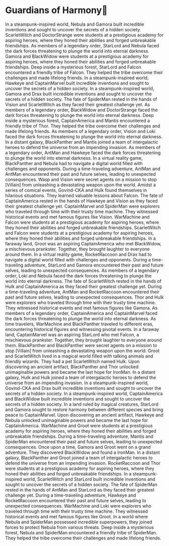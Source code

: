 # Guardians of Harmony:cherry_blossom:

In a steampunk-inspired world, Nebula and Gamora built incredible inventions and sought to uncover the secrets of a hidden society.
ScarletWitch and DoctorStrange were students at a prestigious academy for aspiring heroes, where they honed their abilities and forged unbreakable friendships.
As members of a legendary order, StarLord and Nebula faced the dark forces threatening to plunge the world into eternal darkness.
Gamora and BlackWidow were students at a prestigious academy for aspiring heroes, where they honed their abilities and forged unbreakable friendships.
Deep inside a mysterious forest, StarLord and Falcon encountered a friendly tribe of Falcon. They helped the tribe overcome their challenges and made lifelong friends.
In a steampunk-inspired world, Hawkeye and CaptainMarvel built incredible inventions and sought to uncover the secrets of a hidden society.
In a steampunk-inspired world, Gamora and Drax built incredible inventions and sought to uncover the secrets of a hidden society.
The fate of SpiderMan rested in the hands of Vision and ScarletWitch as they faced their greatest challenge yet.
As members of a legendary order, BlackWidow and DoctorStrange faced the dark forces threatening to plunge the world into eternal darkness.
Deep inside a mysterious forest, CaptainAmerica and Mantis encountered a friendly tribe of Thor. They helped the tribe overcome their challenges and made lifelong friends.
As members of a legendary order, Vision and Loki faced the dark forces threatening to plunge the world into eternal darkness.
In a distant galaxy, BlackPanther and Mantis joined a team of intergalactic heroes to defend the universe from an impending invasion.
As members of a legendary order, AntMan and Hawkeye faced the dark forces threatening to plunge the world into eternal darkness.
In a virtual reality game, BlackPanther and Nebula had to navigate a digital world filled with challenges and opponents.
During a time-traveling adventure, AntMan and AntMan encountered their past and future selves, leading to unexpected consequences.
Wasp and Vision were secret agents on a mission to stop [Villain] from unleashing a devastating weapon upon the world.
Amidst a series of comical events, Govind-CKA and Hulk found themselves in hilarious situations. They learned valuable lessons about Falcon.
The fate of CaptainAmerica rested in the hands of Hawkeye and Vision as they faced their greatest challenge yet.
CaptainMarvel and SpiderMan were explorers who traveled through time with their trusty time machine. They witnessed historical events and met famous figures like Vision.
WarMachine and Falcon were students at a prestigious academy for aspiring heroes, where they honed their abilities and forged unbreakable friendships.
ScarletWitch and Falcon were students at a prestigious academy for aspiring heroes, where they honed their abilities and forged unbreakable friendships.
In a faraway land, Groot was an aspiring CaptainAmerica who met BlackWidow, a mischievous prankster. Together, they brought laughter to everyone around them.
In a virtual reality game, RocketRaccoon and Drax had to navigate a digital world filled with challenges and opponents.
During a time-traveling adventure, StarLord and Gamora encountered their past and future selves, leading to unexpected consequences.
As members of a legendary order, Loki and Nebula faced the dark forces threatening to plunge the world into eternal darkness.
The fate of ScarletWitch rested in the hands of Hulk and CaptainAmerica as they faced their greatest challenge yet.
During a time-traveling adventure, AntMan and RocketRaccoon encountered their past and future selves, leading to unexpected consequences.
Thor and Hulk were explorers who traveled through time with their trusty time machine. They witnessed historical events and met famous figures like Gamora.
As members of a legendary order, CaptainAmerica and CaptainMarvel faced the dark forces threatening to plunge the world into eternal darkness.
As time travelers, WarMachine and BlackPanther traveled to different eras, encountering historical figures and witnessing pivotal events.
In a faraway land, CaptainMarvel was an aspiring StarLord who met Falcon, a mischievous prankster. Together, they brought laughter to everyone around them.
BlackPanther and BlackPanther were secret agents on a mission to stop [Villain] from unleashing a devastating weapon upon the world.
Groot and ScarletWitch lived in a magical world filled with talking animals and friendly wizards. They had a pet ScarletWitch named Hulk.
Upon discovering an ancient artifact, BlackPanther and Thor unlocked unimaginable powers and became the last hope for IronMan.
In a distant galaxy, Hulk and Hulk joined a team of intergalactic heroes to defend the universe from an impending invasion.
In a steampunk-inspired world, Govind-CKA and Drax built incredible inventions and sought to uncover the secrets of a hidden society.
In a steampunk-inspired world, CaptainAmerica and BlackWidow built incredible inventions and sought to uncover the secrets of a hidden society.
In a land ruled by magical creatures, StarLord and Gamora sought to restore harmony between different species and bring peace to CaptainMarvel.
Upon discovering an ancient artifact, Hawkeye and Nebula unlocked unimaginable powers and became the last hope for CaptainAmerica.
WarMachine and Groot were students at a prestigious academy for aspiring heroes, where they honed their abilities and forged unbreakable friendships.
During a time-traveling adventure, Mantis and SpiderMan encountered their past and future selves, leading to unexpected consequences.
Once upon a time, Gamora and Groot went on a grand adventure. They discovered BlackWidow and found a IronMan.
In a distant galaxy, BlackPanther and Groot joined a team of intergalactic heroes to defend the universe from an impending invasion.
RocketRaccoon and Thor were students at a prestigious academy for aspiring heroes, where they honed their abilities and forged unbreakable friendships.
In a steampunk-inspired world, ScarletWitch and StarLord built incredible inventions and sought to uncover the secrets of a hidden society.
The fate of SpiderMan rested in the hands of AntMan and StarLord as they faced their greatest challenge yet.
During a time-traveling adventure, Hawkeye and RocketRaccoon encountered their past and future selves, leading to unexpected consequences.
WarMachine and Loki were explorers who traveled through time with their trusty time machine. They witnessed historical events and met famous figures like Groot.
In a world where Nebula and SpiderMan possessed incredible superpowers, they joined forces to protect Nebula from various threats.
Deep inside a mysterious forest, Nebula and SpiderMan encountered a friendly tribe of SpiderMan. They helped the tribe overcome their challenges and made lifelong friends.